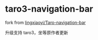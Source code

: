 # taro3-navigation-bar

fork from [lingxiaoyi/Taro-navigation-bar](https://github.com/lingxiaoyi/Taro-navigation-bar)

升级支持 taro3，坐等原作者更新
